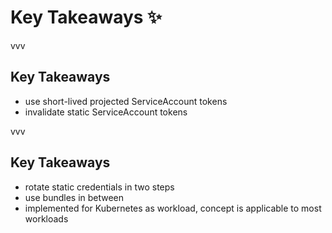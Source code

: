 # Key Takeaways ✨

vvv

## Key Takeaways

- use short-lived projected ServiceAccount tokens
- invalidate static ServiceAccount tokens

vvv

## Key Takeaways

- rotate static credentials in two steps
- use bundles in between
- implemented for Kubernetes as workload, concept is applicable to most workloads

